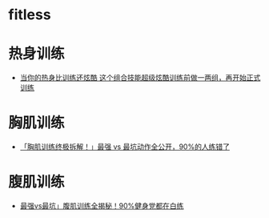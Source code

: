 # fitless
# 热身训练
  * [当你的热身比训练还炫酷 这个组合技能超级炫酷训练前做一两组，再开始正式训练](https://www.youtube.com/shorts/gV4e06v3blU)
# 胸肌训练
  * [「胸肌训练终极拆解！」最强 vs 最坑动作全公开，90%的人练错了](https://www.youtube.com/watch?v=2GBx0D9oWng)
# 腹肌训练
  * [最强vs最坑」腹肌训练全揭秘！90%健身党都在白练](https://www.youtube.com/watch?v=M3fp3A2Q9To) 
